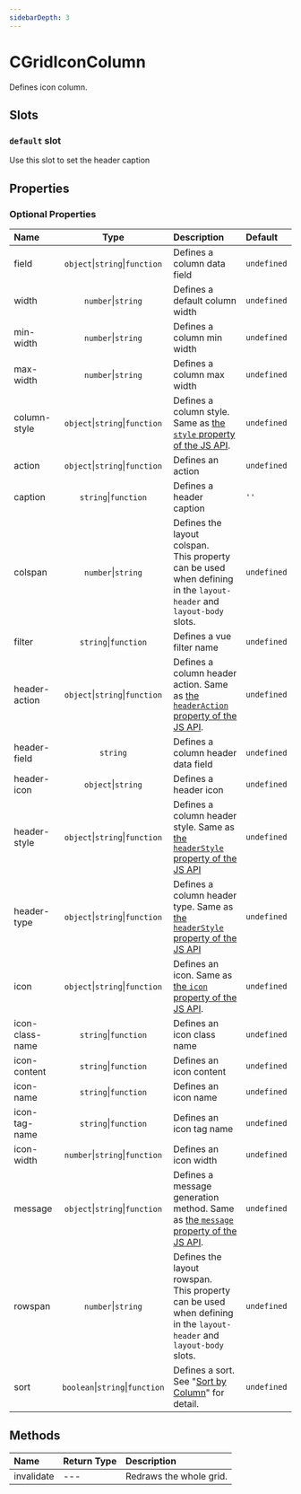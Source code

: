 ```yaml
---
sidebarDepth: 3
---
```


# CGridIconColumn

Defines icon column.

## Slots

<!-- SLOT_DEFAULT_START -->

### `default` slot

Use this slot to set the header caption

<!-- SLOT_DEFAULT_END -->

## Properties

<!-- PROPS_TABLE_START -->

### Optional Properties

| Name        | Type    | Description         | Default  |
|:------------|:-------:|:--------------------|:---------|
| field | `object`&#124;`string`&#124;`function`  | Defines a column data field | `undefined` |
| width | `number`&#124;`string`  | Defines a default column width | `undefined` |
| min-width | `number`&#124;`string`  | Defines a column min width | `undefined` |
| max-width | `number`&#124;`string`  | Defines a column max width | `undefined` |
| column-style | `object`&#124;`string`&#124;`function`  | Defines a column style. Same as [the `style` property of the JS API](../../js/column_styles/README.md). | `undefined` |
| action | `object`&#124;`string`&#124;`function`  | Defines an action | `undefined` |
| caption | `string`&#124;`function`  | Defines a header caption | `''` |
| colspan | `number`&#124;`string`  | Defines the layout colspan.<br>This property can be used when defining in the `layout-header` and `layout-body` slots. | `undefined` |
| filter | `string`&#124;`function`  | Defines a vue filter name | `undefined` |
| header-action | `object`&#124;`string`&#124;`function`  | Defines a column header action.  Same as [the `headerAction` property of the JS API](../../js/advanced_header/header_actions.md). | `undefined` |
| header-field | `string`  | Defines a column header data field | `undefined` |
| header-icon | `object`&#124;`string`  | Defines a header icon | `undefined` |
| header-style | `object`&#124;`string`&#124;`function`  | Defines a column header style. Same as [the `headerStyle` property of the JS API](../../js/advanced_header/header_styles.md) | `undefined` |
| header-type | `object`&#124;`string`&#124;`function`  | Defines a column header type. Same as [the `headerStyle` property of the JS API](../../js/advanced_header/header_styles.md) | `undefined` |
| icon | `object`&#124;`string`&#124;`function`  | Defines an icon. Same as [the `icon` property of the JS API](../../js/column_icon.md). | `undefined` |
| icon-class-name | `string`&#124;`function`  | Defines an icon class name | `undefined` |
| icon-content | `string`&#124;`function`  | Defines an icon content | `undefined` |
| icon-name | `string`&#124;`function`  | Defines an icon name | `undefined` |
| icon-tag-name | `string`&#124;`function`  | Defines an icon tag name | `undefined` |
| icon-width | `number`&#124;`string`&#124;`function`  | Defines an icon width | `undefined` |
| message | `object`&#124;`string`&#124;`function`  | Defines a message generation method. Same as [the `message` property of the JS API](../../js/cell_message.md). | `undefined` |
| rowspan | `number`&#124;`string`  | Defines the layout rowspan.<br>This property can be used when defining in the `layout-header` and `layout-body` slots. | `undefined` |
| sort | `boolean`&#124;`string`&#124;`function`  | Defines a sort. See "[Sort by Column](../../js/advanced_header/column_sort.md)" for detail. | `undefined` |

<!-- PROPS_TABLE_END -->

## Methods

<!-- METHODS_TABLE_START -->

| Name        | Return Type | Description         |
|:------------|:------------|:--------------------|
| invalidate | --- | Redraws the whole grid. |

<!-- METHODS_TABLE_END -->
